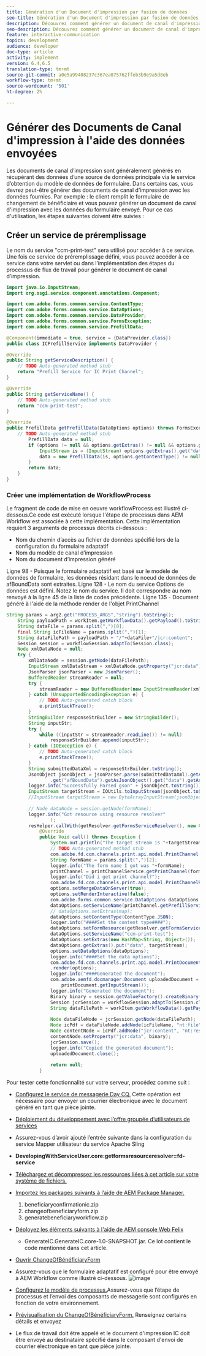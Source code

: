 ```yaml
---
title: Génération d'un Document d'impression par fusion de données
seo-title: Génération d'un Document d'impression par fusion de données
description: Découvrez comment générer un document de canal d'impression en fusionnant les données contenues dans le flux d'entrée
seo-description: Découvrez comment générer un document de canal d'impression en fusionnant les données contenues dans le flux d'entrée
feature: interactive-communication
topics: development
audience: developer
doc-type: article
activity: implement
version: 6.4,6.5
translation-type: tm+mt
source-git-commit: a0e5a99408237c367ea075762ffeb3b9e9a5d8eb
workflow-type: tm+mt
source-wordcount: '501'
ht-degree: 2%

---
```


# Générer des Documents de Canal d&#39;impression à l&#39;aide des données envoyées

Les documents de canal d’impression sont généralement générés en récupérant des données d’une source de données principale via le service d’obtention du modèle de données de formulaire. Dans certains cas, vous devrez peut-être générer des documents de canal d’impression avec les données fournies. Par exemple : le client remplit le formulaire de changement de bénéficiaire et vous pouvez générer un document de canal d&#39;impression avec les données du formulaire envoyé. Pour ce cas d&#39;utilisation, les étapes suivantes doivent être suivies :

## Créer un service de préremplissage

Le nom du service &quot;ccm-print-test&quot; sera utilisé pour accéder à ce service. Une fois ce service de préremplissage défini, vous pouvez accéder à ce service dans votre servlet ou dans l’implémentation des étapes du processus de flux de travail pour générer le document de canal d’impression.

```java
import java.io.InputStream;
import org.osgi.service.component.annotations.Component;

import com.adobe.forms.common.service.ContentType;
import com.adobe.forms.common.service.DataOptions;
import com.adobe.forms.common.service.DataProvider;
import com.adobe.forms.common.service.FormsException;
import com.adobe.forms.common.service.PrefillData;

@Component(immediate = true, service = {DataProvider.class})
public class ICPrefillService implements DataProvider {

@Override
public String getServiceDescription() {
    // TODO Auto-generated method stub
    return "Prefill Service for IC Print Channel";
}

@Override
public String getServiceName() {
    // TODO Auto-generated method stub
    return "ccm-print-test";
}

@Override
public PrefillData getPrefillData(DataOptions options) throws FormsException {
    // TODO Auto-generated method stub
        PrefillData data = null;
        if (options != null && options.getExtras() != null && options.getExtras().get("data") != null) {
            InputStream is = (InputStream) options.getExtras().get("data");
            data = new PrefillData(is, options.getContentType() != null ? options.getContentType() : ContentType.JSON);
        }
        return data;
    }
}
```

### Créer une implémentation de WorkflowProcess

Le fragment de code de mise en oeuvre workflowProcess est illustré ci-dessous.Ce code est exécuté lorsque l&#39;étape de processus dans AEM Workflow est associée à cette implémentation. Cette implémentation requiert 3 arguments de processus décrits ci-dessous :

* Nom du chemin d’accès au fichier de données spécifié lors de la configuration du formulaire adaptatif
* Nom du modèle de canal d’impression
* Nom du document d’impression généré

Ligne 98 - Puisque le formulaire adaptatif est basé sur le modèle de données de formulaire, les données résidant dans le noeud de données de afBoundData sont extraites.
Ligne 128 - Le nom du service Options de données est défini. Notez le nom du service. Il doit correspondre au nom renvoyé à la ligne 45 de la liste de codes précédente.
Ligne 135 - Document généré à l&#39;aide de la méthode render de l&#39;objet PrintChannel


```java
String params = arg2.get("PROCESS_ARGS","string").toString();
    String payloadPath = workItem.getWorkflowData().getPayload().toString();
    String dataFile = params.split(",")[0];
    final String icFileName = params.split(",")[1];
    String dataFilePath = payloadPath + "/"+dataFile+"/jcr:content";
    Session session = workflowSession.adaptTo(Session.class);
    Node xmlDataNode = null;
    try {
        xmlDataNode = session.getNode(dataFilePath);
        InputStream xmlDataStream = xmlDataNode.getProperty("jcr:data").getBinary().getStream();
        JsonParser jsonParser = new JsonParser();
        BufferedReader streamReader = null;
        try {
            streamReader = new BufferedReader(new InputStreamReader(xmlDataStream, "UTF-8"));
        } catch (UnsupportedEncodingException e) {
            // TODO Auto-generated catch block
            e.printStackTrace();
        }
        StringBuilder responseStrBuilder = new StringBuilder();
        String inputStr;
        try {
            while ((inputStr = streamReader.readLine()) != null)
                responseStrBuilder.append(inputStr);
        } catch (IOException e) {
            // TODO Auto-generated catch block
            e.printStackTrace();
        }
        String submittedDataXml = responseStrBuilder.toString();
        JsonObject jsonObject = jsonParser.parse(submittedDataXml).getAsJsonObject().get("afData").getAsJsonObject()
                .get("afBoundData").getAsJsonObject().get("data").getAsJsonObject();
        logger.info("Successfully Parsed gson" + jsonObject.toString());
        InputStream targetStream = IOUtils.toInputStream(jsonObject.toString());
        //InputStream targetStream = new ByteArrayInputStream(jsonObject.toString().getBytes());
        
        // Node dataNode = session.getNode(formName);
        logger.info("Got resource using resource resolver"
                );
        resHelper.callWith(getResolver.getFormsServiceResolver(), new Callable<Void>() {
            @Override
            public Void call() throws Exception {
                System.out.println("The target stream is "+targetStream.available());
                // TODO Auto-generated method stub
                com.adobe.fd.ccm.channels.print.api.model.PrintChannel printChannel = null;
                String formName = params.split(",")[2];
                logger.info("The form name I got was "+formName);
                printChannel = printChannelService.getPrintChannel(formName);
                logger.info("Did i get print channel?");
                com.adobe.fd.ccm.channels.print.api.model.PrintChannelRenderOptions options = new com.adobe.fd.ccm.channels.print.api.model.PrintChannelRenderOptions();
                options.setMergeDataOnServer(true);
                options.setRenderInteractive(false);
                com.adobe.forms.common.service.DataOptions dataOptions = new com.adobe.forms.common.service.DataOptions();
                dataOptions.setServiceName(printChannel.getPrefillService());
                // dataOptions.setExtras(map);
                dataOptions.setContentType(ContentType.JSON);
                logger.info("####Set the content type####");
                dataOptions.setFormResource(getResolver.getFormsServiceResolver().getResource(formName));
                dataOptions.setServiceName("ccm-print-test");
                dataOptions.setExtras(new HashMap<String, Object>());
                dataOptions.getExtras().put("data", targetStream);
                options.setDataOptions(dataOptions);
                logger.info("####Set the data options");
                com.adobe.fd.ccm.channels.print.api.model.PrintDocument printDocument = printChannel
                .render(options);
                logger.info("####Generated the document");
                com.adobe.aemfd.docmanager.Document uploadedDocument = new com.adobe.aemfd.docmanager.Document(
                    printDocument.getInputStream());
                logger.info("Generated the document");
                Binary binary = session.getValueFactory().createBinary(printDocument.getInputStream());
                Session jcrSession = workflowSession.adaptTo(Session.class);
                String dataFilePath = workItem.getWorkflowData().getPayload().toString();
                
                Node dataFileNode = jcrSession.getNode(dataFilePath);
                Node icPdf = dataFileNode.addNode(icFileName, "nt:file");
                Node contentNode = icPdf.addNode("jcr:content", "nt:resource");
                contentNode.setProperty("jcr:data", binary);
                jcrSession.save();
                logger.info("Copied the generated document");
                uploadedDocument.close();
                
                return null;
            }
```

Pour tester cette fonctionnalité sur votre serveur, procédez comme suit :

* [Configurez le service de messagerie Day CQ.](https://helpx.adobe.com/experience-manager/6-5/communities/using/email.html) Cette opération est nécessaire pour envoyer un courrier électronique avec le document généré en tant que pièce jointe.
* [Déploiement du développement avec l’offre groupée d’utilisateurs de services](/help/forms/assets/common-osgi-bundles/DevelopingWithServiceUser.jar)
* Assurez-vous d’avoir ajouté l’entrée suivante dans la configuration du service Mapper utilisateur du service Apache Sling
* **DevelopingWithServiceUser.core:getformsresourceresolver=fd-service**
* [Téléchargez et décompressez les ressources liées à cet article sur votre système de fichiers.](assets/prefillservice.zip)
* [Importez les packages suivants à l’aide de AEM Package Manager.](http://localhost:4502/crx/packmgr/index.jsp)
   1. beneficiaryconfirmationic.zip
   2. changeofbeneficiaryform.zip
   3. generatebeneficiaryworkflow.zip
* [Déployez les éléments suivants à l&#39;aide de AEM console Web Felix](http://localhost:4502/system/console/bundles)

   * GenerateIC.GenerateIC.core-1.0-SNAPSHOT.jar. Ce lot contient le code mentionné dans cet article.

* [Ouvrir ChangeOfBénéficiaryForm](http://localhost:4502/content/dam/formsanddocuments/changebeneficiary/jcr:content?wcmmode=disabled)
* Assurez-vous que le formulaire adaptatif est configuré pour être envoyé à AEM Workflow comme illustré ci-dessous.
   ![image](assets/generateic.PNG)
* [Configurez le modèle de processus.](http://localhost:4502/editor.html/conf/global/settings/workflow/models/ChangesToBeneficiary.html)Assurez-vous que l’étape de processus et l’envoi des composants de messagerie sont configurés en fonction de votre environnement.
* [Prévisualisation du ChangeOfBénéficiaryForm.](http://localhost:4502/content/dam/formsanddocuments/changebeneficiary/jcr:content?wcmmode=disabled) Renseignez certains détails et envoyez
* Le flux de travail doit être appelé et le document d&#39;impression IC doit être envoyé au destinataire spécifié dans le composant d&#39;envoi de courrier électronique en tant que pièce jointe.
